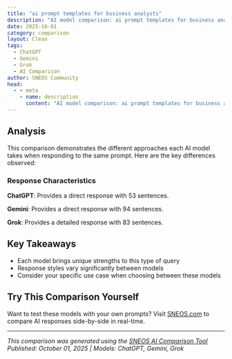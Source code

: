 ```yaml
---
title: "ai prompt templates for business analysts"
description: "AI model comparison: ai prompt templates for business analysts..."
date: 2025-10-01
category: comparison
layout: Clean
tags:
  - ChatGPT
  - Gemini
  - Grok
  - AI Comparison
author: SNEOS Community
head:
  - - meta
    - name: description
      content: "AI model comparison: ai prompt templates for business analysts..."
---
```


<ChatComparison
  title="ai prompt templates for business analysts"
  prompt="ai prompt templates for business analysts"
  :responses='{"ChatGPT": "Certainly! Here are several AI prompt templates tailored for business analysts that you can use or customize for various tasks such as requirements gathering, stakeholder communication, data analysis, process improvement, and reporting.\n\n---\n\n### 1. Requirements Gathering\n\n**Prompt:** \n\u0022I am a business analyst gathering requirements for a new [type of system/product/process]. The primary goal is to [briefly describe goal]. Please help me create a list of key functional and non-functional requirements based on common best practices and industry standards.\u0022\n\n**Example:** \n\u0022I am a business analyst gathering requirements for a new customer relationship management (CRM) system. The primary goal is to improve customer tracking and automate sales workflows. Please help me create a list of key functional and non-functional requirements.\u0022\n\n---\n\n### 2. Stakeholder Analysis\n\n**Prompt:** \n\u0022Help me create a stakeholder analysis for a [project or initiative] aimed at [goal]. Identify typical stakeholder groups, their interests, influence level, and communication strategies.\u0022\n\n**Example:** \n\u0022Help me create a stakeholder analysis for a new e-commerce platform implementation aimed at increasing online sales. Identify typical stakeholder groups, their interests, influence level, and communication strategies.\u0022\n\n---\n\n### 3. Process Mapping and Improvement\n\n**Prompt:** \n\u0022Outline a detailed process map for the [business process] in [industry/department]. Suggest potential bottlenecks and opportunities for process improvement.\u0022\n\n**Example:** \n\u0022Outline a detailed process map for the order fulfillment process in a retail company. Suggest potential bottlenecks and opportunities for process improvement.\u0022\n\n---\n\n### 4. Data Analysis and Insights\n\n**Prompt:** \n\u0022I have collected data on [topic]. Please help me analyze the data to identify trends, anomalies, and actionable insights that can help improve business outcomes.\u0022\n\n**Example:** \n\u0022I have collected sales data from the past year. Please help me analyze the data to identify trends, anomalies, and actionable insights to improve our sales strategy.\u0022\n\n---\n\n### 5. Writing Business Cases\n\n**Prompt:** \n\u0022Help me draft a business case for [project/initiative]. Include sections on problem statement, benefits, costs, risks, and recommendations.\u0022\n\n**Example:** \n\u0022Help me draft a business case for implementing an automated invoicing system. Include sections on problem statement, benefits, costs, risks, and recommendations.\u0022\n\n---\n\n### 6. Creating User Stories\n\n**Prompt:** \n\u0022Generate user stories for a [software/application/product] focused on [target audience] to achieve [goal]. Include acceptance criteria for each user story.\u0022\n\n**Example:** \n\u0022Generate user stories for a mobile banking app focused on retail customers to enable secure and easy money transfers. Include acceptance criteria for each user story.\u0022\n\n---\n\n### 7. Competitive Analysis\n\n**Prompt:** \n\u0022Provide a competitive analysis for [product/service] in the [industry]. Identify key competitors, their strengths and weaknesses, and market opportunities.\u0022\n\n**Example:** \n\u0022Provide a competitive analysis for a new project management software in the tech industry. Identify key competitors, their strengths and weaknesses, and market opportunities.\u0022\n\n---\n\n### 8. Reporting and Presentation\n\n**Prompt:** \n\u0022Help me prepare an executive summary report for [project/initiative]. Summarize objectives, key metrics, progress, challenges, and next steps in a clear and concise format.\u0022\n\n**Example:** \n\u0022Help me prepare an executive summary report for the implementation of a new HR management system. Summarize objectives, key metrics, progress, challenges, and next steps.\u0022\n\n---\n\n### 9. Risk Assessment\n\n**Prompt:** \n\u0022Identify and assess potential risks for [project/process]. Suggest mitigation strategies for each identified risk.\u0022\n\n**Example:** \n\u0022Identify and assess potential risks for migrating data to a cloud platform. Suggest mitigation strategies for each identified risk.\u0022\n\n---\n\n### 10. Communication Plan\n\n**Prompt:** \n\u0022Create a communication plan for [project/initiative], detailing communication objectives, stakeholder groups, message types, frequency, and channels.\u0022\n\n**Example:** \n\u0022Create a communication plan for the rollout of a new inventory management system, detailing communication objectives, stakeholder groups, message types, frequency, and channels.\u0022\n\n---\n\nIf you want, I can help you refine any of these templates or generate specific outputs per your project needs!", "Gemini": "Okay, here are some AI prompt templates tailored for business analysts, categorized by common tasks and use cases. Remember to replace the bracketed information with your specific details.\n\n**I. Requirements Elicitation \u0026 Documentation**\n\n* **User Story Generation:**\n * \u0022Generate user stories for a [System/Application Feature] from the perspective of a [User Role], ensuring the story includes [Specific Requirement]. Use the format: \u0027As a [User Role], I want to [Goal] so that [Benefit]\u0027.\u0022\n * \u0022Write 5 user stories for a [Type of User] who will be using the new [System Name] system. The stories should reflect common use cases of [Main Function].\u0022\n* **Functional Requirements:**\n * \u0022List the functional requirements for a [System Name] system that allows users to [High-Level Functionality]. Focus on [Specific Area, e.g., user authentication, data validation, reporting].\u0022\n * \u0022Define the detailed functional requirements for the [Module Name] module of the [Application Name]. This module is responsible for [Module Function]. Include at least 10 specific requirements, including error handling and user notification needs.\u0022\n* **Non-Functional Requirements:**\n * \u0022Outline the non-functional requirements for a [System Type] system, considering aspects like performance, security, usability, and maintainability. Quantify requirements wherever possible (e.g., \u0027Response time should be less than X seconds\u0027).\u0022\n * \u0022Explain the security requirements for a [System Name] system that will handle sensitive [Data Type] data, considering [Compliance Standard]. Ensure you account for [Specific Attack Vector]\u0022\n* **Use Case Description:**\n * \u0022Describe the use case for [Use Case Name] in the [System Name] system. Include the actors involved, the preconditions, the main success scenario, alternative flows, and post-conditions.\u0022\n * \u0022Write a detailed description of the \u0027Place an Order\u0027 use case for an e-commerce application, with actors: Customer, System. Include common error conditions and alternative flows for out-of-stock items or invalid payment information.\u0022\n* **Requirements Prioritization:**\n * \u0022Given these user stories [Paste User Stories], prioritize them using the [Prioritization Method, e.g., MoSCoW, Kano Model] method. Explain your reasoning for each prioritization.\u0022\n * \u0022Assess the [Specific User Story] user story against the following criteria: business value, development effort, risk, and dependency on other features. Provide a justification for its recommended priority (high, medium, low).\u0022\n* **Gap Analysis:**\n * \u0022Perform a gap analysis between the current state of [Process Name] and the desired future state of [Improved Process Description]. Identify key gaps and suggest potential solutions.\u0022\n * \u0022Compare the functionalities of [System A] to [System B]. Highlight the features present in A but missing in B, and functionalities that B offers, but A doesn\u0027t\u0022\n* **Data Requirements**\n * \u0022Describe the data required to support the [Specific Business Process or Feature]. Include data sources, data types, and data quality requirements.\u0022\n * \u0022Document the data elements needed for the [Report Name] report, including their definition, source, and required frequency of updates.\u0022\n\n**II. Process Analysis \u0026 Improvement**\n\n* **Process Flow Diagram:**\n * \u0022Generate a process flow diagram (in text format, suitable for a diagramming tool) for the [Process Name] process. Include the key steps, decision points, and actors involved.\u0022\n * \u0022Summarize the steps in the following business process and outline potential bottlenecks: [Paste Process Description].\u0022\n* **Process Optimization:**\n * \u0022Analyze the following process [Paste Process Description or Diagram]. Identify potential areas for improvement, focusing on reducing costs, improving efficiency, and minimizing errors. Suggest specific changes.\u0022\n * \u0022Given this workflow diagram for [Workflow Name] create 3 possible improvements to increase efficiency and reduce costs\u0022\n* **Root Cause Analysis:**\n * \u0022Conduct a root cause analysis for the problem of [Problem Description] in the context of [Business Area]. Use the [Analysis Method, e.g., 5 Whys, Fishbone Diagram] method.\u0022\n * \u0022Using the 5 Whys technique, investigate why [Specific Problem] is occurring within the [Specific Department/Process].\u0022\n* **Business Process Modeling Notation (BPMN):**\n * \u0022Model the [Process Name] process using BPMN. Provide a description of the process elements (events, tasks, gateways) and their connections.\u0022\n * \u0022Translate this written description of [Specific Process] into BPMN notation. Focus on capturing the parallel and sequential workflows with appropriate event triggers.\u0022\n\n**III. Data Analysis \u0026 Reporting**\n\n* **Data Analysis Insights:**\n * \u0022Analyze the following data [Paste Data or Describe Data] and provide insights relevant to [Business Goal]. Focus on identifying trends, patterns, and anomalies.\u0022\n * \u0022Perform exploratory data analysis on the provided customer data set [Describe Data]. Identify key customer segments and their characteristics.\u0022\n* **Report Generation:**\n * \u0022Generate a template for a report on [Report Topic] that includes the key metrics, visualizations, and analysis needed to inform [Business Decision].\u0022\n * \u0022Outline the key performance indicators (KPIs) that should be included in a monthly sales report for [Product Line] or [Region].\u0022\n* **Dashboard Design:**\n * \u0022Describe the key elements and layout of a dashboard to monitor [Business Area]. Specify the metrics to be displayed, the types of visualizations to use, and the target audience.\u0022\n * \u0022Suggest 5 different visualisations of the data from [Data Source] to show trends in [Specific Metric] over time\u0022\n* **Data Quality Assessment:**\n * \u0022Assess the quality of the following data set [Describe Data or Paste Data Snippet], identifying potential issues related to completeness, accuracy, consistency, and validity. Propose data cleansing steps to address these issues.\u0022\n * \u0022What metrics are useful for measuring the quality of [Specific Data] and how could these be automated\u0022\n* **Predictive Analysis:**\n * \u0022Based on the historical data of [Type of Data] predict what the value of [Specific Metric] will be in [Timeframe], assuming [Specific Constraints/Factors].\u0022\n\n**IV. Stakeholder Communication \u0026 Presentation**\n\n* **Meeting Agenda:**\n * \u0022Create an agenda for a meeting to discuss [Meeting Topic] with [Stakeholder Group]. Include the objectives, topics to be covered, and expected outcomes.\u0022\n* **Presentation Outline:**\n * \u0022Outline a presentation on [Presentation Topic] for [Target Audience]. Include the key messages, supporting data, and call to action.\u0022\n* **Executive Summary:**\n * \u0022Write an executive summary of [Document/Project] highlighting the key findings, recommendations, and benefits.\u0022\n * \u0022Summarise the [Document Type] with key findings from [Source Document] including [Specific Metrics] and [Recommendations]\u0022\n* **Status Report:**\n * \u0022Generate a status report for the [Project Name] project, covering progress against milestones, risks, and issues.\u0022\n\n**V. Strategy \u0026 Planning**\n\n* **SWOT Analysis:**\n * \u0022Conduct a SWOT analysis for [Company/Product/Project]. Identify the Strengths, Weaknesses, Opportunities, and Threats.\u0022\n * \u0022Analyze the competitive landscape for [Industry/Market Segment] and summarize the major strengths and weaknesses of the top three competitors.\u0022\n* **Market Analysis:**\n * \u0022Summarize the key trends and opportunities in the [Industry/Market Segment] market, considering factors like [Specific Factors, e.g., technological advancements, regulatory changes, consumer behavior].\u0022\n* **Business Case Development:**\n * \u0022Outline the key elements of a business case for [Project/Initiative], including the problem statement, proposed solution, benefits, costs, and risks.\u0022\n* **Competitive Analysis:**\n * \u0022Create a competitive analysis matrix comparing [Company A] to [Company B] to [Company C] across the following dimensions: [List Dimensions, e.g., price, features, market share, customer service].\u0022\n\n**Tips for Effective Prompt Engineering:**\n\n* **Be Specific:** The more specific you are, the better the results. Include details about the context, desired format, and level of detail.\n* **Provide Examples:** If you have examples of what you\u0027re looking for, include them in the prompt.\n* **Use Keywords:** Use industry-specific keywords and terminology to help the AI understand your request.\n* **Iterate:** Don\u0027t be afraid to refine your prompts based on the initial results. Experiment with different phrasing and approaches.\n* **Specify the Output Format:** Tell the AI exactly how you want the output to be formatted (e.g., bullet points, table, paragraph, code).\n* **Define the Tone:** specify if you need the output to be formal, casual, technical, etc.\n* **Use Constraints:** Add limits. \u0022Give me 3 options\u0022, \u0022Write less than 200 words\u0022\n\nBy using these templates and adapting them to your specific needs, you can leverage AI to enhance your work as a business analyst and increase your efficiency. Good luck!\n", "Grok": "Creating effective AI prompt templates for business analysts (BAs) can help streamline their workflows, improve decision-making, and enhance productivity. Business analysts often deal with requirements gathering, data analysis, stakeholder communication, process improvement, and problem-solving. Below are several AI prompt templates tailored to common tasks and responsibilities of a business analyst. These prompts are designed to work with AI tools like ChatGPT, Google Bard, or other generative AI platforms.\n\n---\n\n### 1. Requirements Gathering and Documentation\n**Purpose:** Help BAs elicit and document clear, actionable requirements from stakeholders.\n\n**Template:**\n\u0060\u0060\u0060\nI am a business analyst working on a project for [describe project/domain, e.g., \u0022a customer relationship management system for a retail company\u0022]. I need assistance in drafting clear and detailed requirements based on stakeholder input. The stakeholders have provided the following information: [insert stakeholder feedback or needs]. Please help me create a requirements document that includes:\n- Business objectives\n- Functional requirements\n- Non-functional requirements\n- User stories or use cases\n- Potential constraints or risks\nUse a structured format and ensure the language is clear and concise for both technical and non-technical audiences.\n\u0060\u0060\u0060\n\n**Example:**\n\u0060\u0060\u0060\nI am a business analyst working on a project for a new inventory management system for a warehouse. I need assistance in drafting clear and detailed requirements based on stakeholder input. The stakeholders have provided the following information: \u0022We need a system to track inventory in real-time, generate automated restock alerts, and integrate with our existing ERP system. The system must handle up to 10,000 SKUs and be accessible on mobile devices.\u0022 Please help me create a requirements document that includes:\n- Business objectives\n- Functional requirements\n- Non-functional requirements\n- User stories or use cases\n- Potential constraints or risks\nUse a structured format and ensure the language is clear and concise for both technical and non-technical audiences.\n\u0060\u0060\u0060\n\n---\n\n### 2. Data Analysis and Insights\n**Purpose:** Assist BAs in analyzing data, identifying trends, and providing actionable insights.\n\n**Template:**\n\u0060\u0060\u0060\nI am a business analyst tasked with analyzing data for [describe purpose, e.g., \u0022improving sales performance for a retail chain\u0022]. I have the following data or information: [insert data points, summaries, or context]. Please help me:\n- Identify key trends or patterns\n- Highlight potential issues or opportunities\n- Suggest actionable recommendations based on the data\n- If applicable, provide visualizations or descriptions of charts/graphs that could be used to present the findings to stakeholders\nPlease ensure the analysis is detailed and the recommendations are practical and aligned with business goals.\n\u0060\u0060\u0060\n\n**Example:**\n\u0060\u0060\u0060\nI am a business analyst tasked with analyzing data for improving sales performance for a retail chain. I have the following data: \u0022Sales have declined by 15% in Q3 compared to Q2, with a noticeable drop in online sales. Foot traffic in stores remains steady, but conversion rates are down. Customer feedback indicates long checkout times as a major issue.\u0022 Please help me:\n- Identify key trends or patterns\n- Highlight potential issues or opportunities\n- Suggest actionable recommendations based on the data\n- If applicable, provide visualizations or descriptions of charts/graphs that could be used to present the findings to stakeholders\nPlease ensure the analysis is detailed and the recommendations are practical and aligned with business goals.\n\u0060\u0060\u0060\n\n---\n\n### 3. Process Mapping and Improvement\n**Purpose:** Help BAs document and optimize business processes using tools like flowcharts or BPMN (Business Process Model and Notation).\n\n**Template:**\n\u0060\u0060\u0060\nI am a business analyst working on mapping and improving a business process for [describe process and context, e.g., \u0022order fulfillment in an e-commerce company\u0022]. The current process is as follows: [describe steps or provide details]. Please help me:\n- Create a detailed process map or flowchart (describe in text if visuals are not possible)\n- Identify bottlenecks, redundancies, or inefficiencies in the process\n- Suggest improvements or automation opportunities to enhance efficiency\n- Provide a revised process description or map with the suggested changes\nEnsure the output is clear and can be easily understood by stakeholders.\n\u0060\u0060\u0060\n\n**Example:**\n\u0060\u0060\u0060\nI am a business analyst working on mapping and improving a business process for order fulfillment in an e-commerce company. The current process is as follows: \u0022Customer places an order online, order is manually verified by staff, inventory is checked, order is packed, and then shipped via a third-party courier. Average processing time is 48 hours, with frequent delays due to manual verification.\u0022 Please help me:\n- Create a detailed process map or flowchart (describe in text if visuals are not possible)\n- Identify bottlenecks, redundancies, or inefficiencies in the process\n- Suggest improvements or automation opportunities to enhance efficiency\n- Provide a revised process description or map with the suggested changes\nEnsure the output is clear and can be easily understood by stakeholders.\n\u0060\u0060\u0060\n\n---\n\n### 4. Stakeholder Communication and Presentation\n**Purpose:** Assist BAs in preparing reports, presentations, or summaries to communicate effectively with stakeholders.\n\n**Template:**\n\u0060\u0060\u0060\nI am a business analyst preparing a [report/presentation/email] for [describe audience, e.g., \u0022senior management\u0022] regarding [describe topic, e.g., \u0022the implementation of a new CRM system\u0022]. I have the following information or findings: [insert key points or data]. Please help me create a [type of output, e.g., \u0022PowerPoint slide deck outline\u0022 or \u0022executive summary\u0022] that:\n- Clearly communicates the purpose and key messages\n- Highlights critical insights or recommendations\n- Uses a professional tone and format suitable for the audience\n- Includes actionable next steps or calls to action\nIf applicable, suggest visuals or charts to enhance the presentation.\n\u0060\u0060\u0060\n\n**Example:**\n\u0060\u0060\u0060\nI am a business analyst preparing a presentation for senior management regarding the implementation of a new CRM system. I have the following information: \u0022The new CRM will improve lead conversion by 20%, reduce response time by 30%, and cost $50,000 to implement over 6 months. Key risks include staff training challenges and data migration issues.\u0022 Please help me create a PowerPoint slide deck outline that:\n- Clearly communicates the purpose and key messages\n- Highlights critical insights or recommendations\n- Uses a professional tone and format suitable for the audience\n- Includes actionable next steps or calls to action\nIf applicable, suggest visuals or charts to enhance the presentation.\n\u0060\u0060\u0060\n\n---\n\n### 5. Problem Solving and Decision Support\n**Purpose:** Help BAs evaluate options, solve business problems, and provide decision-making support.\n\n**Template:**\n\u0060\u0060\u0060\nI am a business analyst working on solving a business problem for [describe context or company]. The problem is: [describe the issue in detail]. The potential options or solutions are: [list options or ask for suggestions if none are available]. Please help me:\n- Analyze the pros and cons of each option\n- Identify potential risks or challenges\n- Recommend the best course of action based on [criteria, e.g., \u0022cost, feasibility, and impact\u0022]\n- Provide a justification for the recommendation\nEnsure the analysis is thorough and the recommendation is practical and aligned with business objectives.\n\u0060\u0060\u0060\n\n**Example:**\n\u0060\u0060\u0060\nI am a business analyst working on solving a business problem for a logistics company. The problem is: \u0022High delivery costs due to inefficient routing, leading to a 10% profit margin reduction.\u0022 The potential options are: 1) Invest in route optimization software, 2) Hire additional drivers for shorter routes, 3) Outsource delivery to a third-party provider. Please help me:\n- Analyze the pros and cons of each option\n- Identify potential risks or challenges\n- Recommend the best course of action based on cost, feasibility, and impact\n- Provide a justification for the recommendation\nEnsure the analysis is thorough and the recommendation is practical and aligned with business objectives.\n\u0060\u0060\u0060\n\n---\n\n### 6. Creating User Stories or Use Cases\n**Purpose:** Assist BAs in writing clear and concise user stories or use cases for development teams.\n\n**Template:**\n\u0060\u0060\u0060\nI am a business analyst working on a project for [describe project or system, e.g., \u0022a mobile banking app\u0022]. I need help creating user stories or use cases for the following feature: [describe feature or requirement]. Please write user stories in the format \u0022As a [user role], I want [goal or feature] so that [benefit or purpose].\u0022 Include:\n- Acceptance criteria\n- edge cases or exceptions (if applicable)\n- Any related dependencies or constraints\nEnsure the language is clear and aligned with Agile or Scrum methodologies for collaboration with development teams.\n\u0060\u0060\u0060\n\n**Example:**\n\u0060\u0060\u0060\nI am a business analyst working on a project for a mobile banking app. I need help creating user stories or use cases for the following feature: \u0022Allow users to transfer money to other accounts instantly.\u0022 Please write user stories in the format \u0022As a [user role], I want [goal or feature] so that [benefit or purpose].\u0022 Include:\n- Acceptance criteria\n- Edge cases or exceptions (if applicable)\n- Any related dependencies or constraints\nEnsure the language is clear and aligned with Agile or Scrum methodologies for collaboration with development teams.\n\u0060\u0060\u0060\n\n---\n\nThese templates are flexible and can be customized based on the specific needs of the business analyst or the AI tool being used. They are designed to elicit detailed, actionable, and context-specific responses from AI systems, helping BAs save time and focus on high-value tasks. When using these prompts, ensure you provide sufficient context and review the AI\u2019s output for accuracy and relevance. Let me know if you\u2019d like additional templates or examples for specific BA tasks!"}' 
  published-date="15:15"
/>

## Analysis

This comparison demonstrates the different approaches each AI model takes when responding to the same prompt. Here are the key differences observed:

### Response Characteristics

**ChatGPT**: Provides a direct response with 53 sentences. 

**Gemini**: Provides a direct response with 94 sentences. 

**Grok**: Provides a detailed response with 83 sentences. 

## Key Takeaways

- Each model brings unique strengths to this type of query
- Response styles vary significantly between models
- Consider your specific use case when choosing between these models

## Try This Comparison Yourself

Want to test these models with your own prompts? Visit [SNEOS.com](https://sneos.com) to compare AI responses side-by-side in real-time.

---

*This comparison was generated using the [SNEOS AI Comparison Tool](https://sneos.com)*
*Published: October 01, 2025 | Models: ChatGPT, Gemini, Grok*

